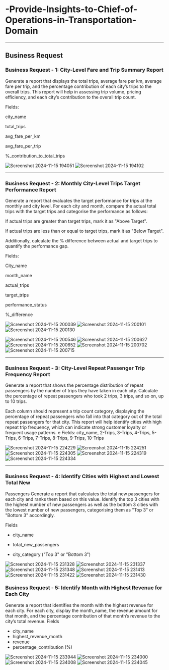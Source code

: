 # -Provide-Insights-to-Chief-of-Operations-in-Transportation-Domain

*****
##                                         Business Request

### Business Request - 1: City-Level Fare and Trip Summary Report
Generate a report that displays the total trips, average fare per km, average fare per trip, and
the percentage contribution of each city’s trips to the overall trips. This report will help in
assessing trip volume, pricing efficiency, and each city’s contribution to the overall trip count.

Fields:

city_name

total_trips

avg_fare_per_km

avg_fare_per_trip

%_contribution_to_total_trips

![Screenshot 2024-11-15 194051](https://github.com/user-attachments/assets/a8934505-aa6e-4c77-8942-8556cf55f4b7)
![Screenshot 2024-11-15 194102](https://github.com/user-attachments/assets/48975dd4-4dbb-44f1-9ec7-9de96bb7ac78)

*****

### Business Request - 2: Monthly City-Level Trips Target Performance Report
Generate a report that evaluates the target performance for trips at the monthly and city
level. For each city and month, compare the actual total trips with the target trips and
categorise the performance as follows:

If actual trips are greater than target trips, mark it as "Above Target".

If actual trips are less than or equal to target trips, mark it as "Below Target".

Additionally, calculate the % difference between actual and target trips to quantify the
performance gap.

Fields:

City_name

month_name

actual_trips

target_trips

performance_status

%_difference

![Screenshot 2024-11-15 200039](https://github.com/user-attachments/assets/8ac0901b-6c32-47d7-95f0-6cba66b675b6)
![Screenshot 2024-11-15 200101](https://github.com/user-attachments/assets/de1786bb-8b83-4bcd-b0a5-c0fdff64554d)
![Screenshot 2024-11-15 200130](https://github.com/user-attachments/assets/ede481af-40ab-4fb3-9275-ab337cde3e18)


![Screenshot 2024-11-15 200546](https://github.com/user-attachments/assets/d5580963-7f07-4dae-b4fc-9393668ae090)
![Screenshot 2024-11-15 200627](https://github.com/user-attachments/assets/e770a51b-9b6b-42b2-a51d-2ab93dc9186d)
![Screenshot 2024-11-15 200652](https://github.com/user-attachments/assets/c875aaf9-7546-492a-9d6e-f8ed0f866ff6)
![Screenshot 2024-11-15 200702](https://github.com/user-attachments/assets/77a1031a-4518-473a-a6d9-c38921d14467)
![Screenshot 2024-11-15 200715](https://github.com/user-attachments/assets/85e63e0e-30d8-4137-a048-3f0e45215884)

*************


### Business Request - 3: City-Level Repeat Passenger Trip Frequency Report
Generate a report that shows the percentage distribution of repeat passengers by the
number of trips they have taken in each city. Calculate the percentage of repeat passengers
who took 2 trips, 3 trips, and so on, up to 10 trips.

Each column should represent a trip count category, displaying the percentage of repeat
passengers who fall into that category out of the total repeat passengers for that city.
This report will help identify cities with high repeat trip frequency, which can indicate strong
customer loyalty or frequent usage patterns.
e Fields: city_name, 2-Trips, 3-Trips, 4-Trips, 5-Trips, 6-Trips, 7-Trips, 8-Trips, 9-Trips,
10-Trips

![Screenshot 2024-11-15 224229](https://github.com/user-attachments/assets/6b37eb5e-2da5-459d-ace9-e5623ab9f316)
![Screenshot 2024-11-15 224251](https://github.com/user-attachments/assets/ce4295d8-eb36-4e72-a2fe-03b34e83999e)
![Screenshot 2024-11-15 224305](https://github.com/user-attachments/assets/4c857929-5c53-459f-a64a-1204673a5ed3)
![Screenshot 2024-11-15 224319](https://github.com/user-attachments/assets/50b013a1-7569-4ebf-a7ab-91f89c859961)
![Screenshot 2024-11-15 224334](https://github.com/user-attachments/assets/0f01a674-642e-4014-a00f-e202d796fc62)

**********


### Business Request - 4: Identify Cities with Highest and Lowest Total New
Passengers
Generate a report that calculates the total new passengers for each city and ranks them
based on this value. Identify the top 3 cities with the highest number of new passengers as
well as the bottom 3 cities with the lowest number of new passengers, categorising them as
"Top 3" or "Bottom 3" accordingly.

Fields

* city_name

* total_new_passengers

* city_category ("Top 3" or "Bottom 3")



![Screenshot 2024-11-15 231328](https://github.com/user-attachments/assets/1a1c3e8a-b67a-4d28-b601-3a689132cffa)
![Screenshot 2024-11-15 231337](https://github.com/user-attachments/assets/916267b3-e94e-48f8-8ec0-e69757b6b078)
![Screenshot 2024-11-15 231348](https://github.com/user-attachments/assets/a6e5ded3-e1c4-4455-a59b-5d601639cf50)
![Screenshot 2024-11-15 231413](https://github.com/user-attachments/assets/036528a0-c671-48e6-b619-f6e826aed83d)
![Screenshot 2024-11-15 231422](https://github.com/user-attachments/assets/ea32b4b7-8174-472c-a3aa-4f3a7ed793a9)
![Screenshot 2024-11-15 231430](https://github.com/user-attachments/assets/04ce01e7-bf39-44ba-aa84-a128182b3367)




### Business Request - 5: Identify Month with Highest Revenue for Each City
Generate a report that identifies the month with the highest revenue for each city. For each
city, display the month_name, the revenue amount for that month, and the percentage
contribution of that month’s revenue to the city’s total revenue.
Fields

* city_name
* highest_revenue_month
* revenue
* percentage_contribution (%)


![Screenshot 2024-11-15 233944](https://github.com/user-attachments/assets/d5952c84-7510-4a2b-9e3e-9422a6fb96c2)
![Screenshot 2024-11-15 234000](https://github.com/user-attachments/assets/05035f2c-e942-47eb-bf92-2901b4127a2f)
![Screenshot 2024-11-15 234008](https://github.com/user-attachments/assets/fdaf9370-3ef1-4185-954b-a202440d3bf3)
![Screenshot 2024-11-15 234045](https://github.com/user-attachments/assets/77be190d-7dc0-462a-b52a-70c2f7dd4b8c)


